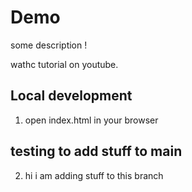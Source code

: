 # Demo

some description !


wathc tutorial on youtube. 


## Local development

1. open index.html in your browser

## testing to add stuff to main

2. hi i am adding stuff to this branch
